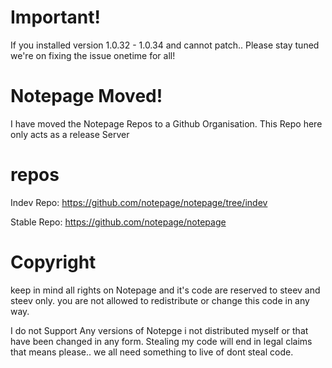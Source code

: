 # Important!
If you installed version 1.0.32 - 1.0.34 and cannot patch..
Please stay tuned we're on fixing the issue onetime for all!

# Notepage Moved!
I have moved the Notepage Repos to a Github Organisation.
This Repo here only acts as a release Server

# repos
Indev Repo: https://github.com/notepage/notepage/tree/indev

Stable Repo: https://github.com/notepage/notepage

# Copyright
keep in mind all rights on Notepage and it's code are reserved to steev and steev only.
you are not allowed to redistribute or change this code in any way.

I do not Support Any versions of Notepge i not distributed myself or that have been changed in any form.
Stealing my code will end in legal claims that means please.. we all need something to live of dont steal code.

